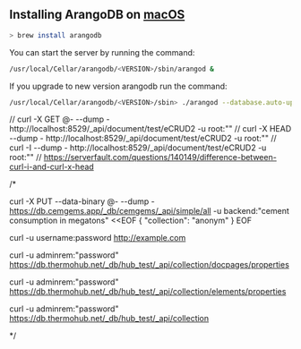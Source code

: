 

## Installing ArangoDB on [macOS](https://www.arangodb.com/docs/stable/installation-mac-osx.html)


```sh
> brew install arangodb
```
You can start the server by running the command:


```sh
/usr/local/Cellar/arangodb/<VERSION>/sbin/arangod &
```
If you upgrade to new version arangodb run the command:


```sh
/usr/local/Cellar/arangodb/<VERSION>/sbin> ./arangod --database.auto-upgrade true
```



// curl -X GET @- --dump - http://localhost:8529/_api/document/test/eCRUD2 -u root:""
// curl -X HEAD --dump - http://localhost:8529/_api/document/test/eCRUD2 -u root:""
// curl -I --dump - http://localhost:8529/_api/document/test/eCRUD2 -u root:""
//  https://serverfault.com/questions/140149/difference-between-curl-i-and-curl-x-head


/*

curl -X PUT --data-binary @- --dump - https://db.cemgems.app/_db/cemgems/_api/simple/all -u backend:"cement consumption in megatons" <<EOF
{ "collection": "anonym" }
EOF

curl -u username:password http://example.com

curl -u adminrem:"password" https://db.thermohub.net/_db/hub_test/_api/collection/docpages/properties

curl -u adminrem:"password" https://db.thermohub.net/_db/hub_test/_api/collection/elements/properties

curl -u adminrem:"password" https://db.thermohub.net/_db/hub_test/_api/collection

*/
